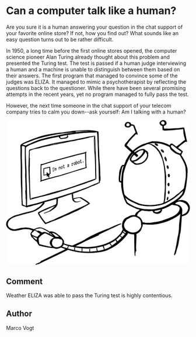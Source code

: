 <!-- BEGIN TITLE -->
# Can a computer talk like a human?
<!-- END TITLE -->

<!-- BEGIN BODY -->
Are you sure it is a human answering your question in the chat support of your favorite online store? If not, how you find out? What sounds like an easy question turns out to be rather difficult. 

In 1950, a long time before the first online stores opened, the computer science pioneer Alan Turing already thought about this problem and presented the Turing test. The test is passed if a human judge interviewing a human and a machine is unable to distinguish between them based on their answers. The first program that managed to convince some of the judges was ELIZA. It managed to mimic a psychotherapist by reflecting the questions back to the questioner. While there have been several promising attempts in the recent years, yet no program managed to fully pass the test.

However, the next time someone in the chat support of your telecom company tries to calm you down--ask yourself: Am I talking with a human?
<!-- END BODY -->


![Image title](../images/image-038-turing-test.svg)


## Comment
Weather ELIZA was able to pass the Turing test is highly contentious. 



## Author
<!-- BEGIN AUTHOR -->
Marco Vogt
<!-- END AUTHOR -->
